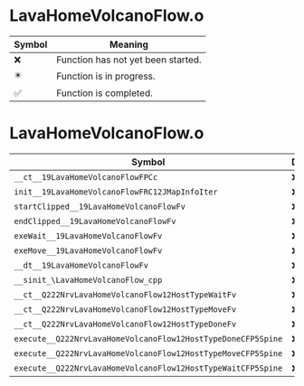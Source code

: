 # LavaHomeVolcanoFlow.o
| Symbol | Meaning 
| ------------- | ------------- 
| :x: | Function has not yet been started. 
| :eight_pointed_black_star: | Function is in progress. 
| :white_check_mark: | Function is completed. 


# LavaHomeVolcanoFlow.o
| Symbol | Decompiled? |
| ------------- | ------------- |
| `__ct__19LavaHomeVolcanoFlowFPCc` | :x: |
| `init__19LavaHomeVolcanoFlowFRC12JMapInfoIter` | :x: |
| `startClipped__19LavaHomeVolcanoFlowFv` | :x: |
| `endClipped__19LavaHomeVolcanoFlowFv` | :x: |
| `exeWait__19LavaHomeVolcanoFlowFv` | :x: |
| `exeMove__19LavaHomeVolcanoFlowFv` | :x: |
| `__dt__19LavaHomeVolcanoFlowFv` | :x: |
| `__sinit_\LavaHomeVolcanoFlow_cpp` | :x: |
| `__ct__Q222NrvLavaHomeVolcanoFlow12HostTypeWaitFv` | :x: |
| `__ct__Q222NrvLavaHomeVolcanoFlow12HostTypeMoveFv` | :x: |
| `__ct__Q222NrvLavaHomeVolcanoFlow12HostTypeDoneFv` | :x: |
| `execute__Q222NrvLavaHomeVolcanoFlow12HostTypeDoneCFP5Spine` | :x: |
| `execute__Q222NrvLavaHomeVolcanoFlow12HostTypeMoveCFP5Spine` | :x: |
| `execute__Q222NrvLavaHomeVolcanoFlow12HostTypeWaitCFP5Spine` | :x: |
